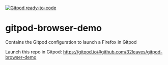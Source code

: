 [![Gitpod ready-to-code](https://img.shields.io/badge/Gitpod-ready--to--code-blue?logo=gitpod)](https://gitpod.io/#https://github.com/csweichel/gitpod-browser-demo)

# gitpod-browser-demo
Contains the Gitpod configuration to launch a Firefox in Gitpod

Launch this repo in Gitpod: https://gitpod.io/#github.com/32leaves/gitpod-browser-demo
